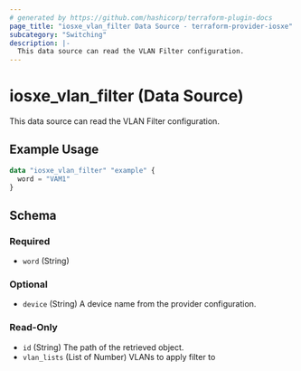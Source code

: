 ```yaml
---
# generated by https://github.com/hashicorp/terraform-plugin-docs
page_title: "iosxe_vlan_filter Data Source - terraform-provider-iosxe"
subcategory: "Switching"
description: |-
  This data source can read the VLAN Filter configuration.
---
```


# iosxe_vlan_filter (Data Source)

This data source can read the VLAN Filter configuration.

## Example Usage

```terraform
data "iosxe_vlan_filter" "example" {
  word = "VAM1"
}
```

<!-- schema generated by tfplugindocs -->
## Schema

### Required

- `word` (String)

### Optional

- `device` (String) A device name from the provider configuration.

### Read-Only

- `id` (String) The path of the retrieved object.
- `vlan_lists` (List of Number) VLANs to apply filter to
